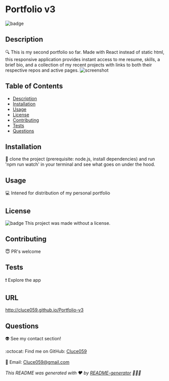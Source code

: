 # Portfolio v3
  ![badge](https://img.shields.io/badge/license--blueviolet)
  <br />
  ## Description
  :mag: This is my second portfolio so far. Made with React instead of static html, this responsive application provides instant access to me resume, skills, a brief bio, and a collection of my recent projects with links to both their respective repos and active pages. 
![screenshot](./src/assets/img/portfoliov2ss.png)
  ## Table of Contents
  - [Description](#description)
  - [Installation](#installation)
  - [Usage](#usage)
  - [License](#license)
  - [Contributing](#contributing)
  - [Tests](#tests)
  - [Questions](#questions)
  ## Installation
  :floppy_disk: 
  clone the project (prerequisite: node.js, install dependencies) and run 'npm run watch' in your terminal and see what goes on under the hood.
  ## Usage
  :computer:  Intened for distribution of my personal portfolio 
  ## License
  ![badge](https://img.shields.io/badge/license--blueviolet)
  This project was made without a license.
  ## Contributing
  :innocent: PR's welcome
  ## Tests
  :exclamation: 
  Explore the app
  ## URL
http://cluce059.github.io/Portfolio-v3
  ## Questions
  :alien: See my contact section!<br />
  <br />
  :octocat: Find me on GitHub: [Cluce059](https://github.com/Cluce059)<br />
  <br />
  :speech_balloon: Email: Cluce059@gmail.com<br /><br />
  _This README was generated with :heart: by [README-generator](https://github.com/Cluce059/readme-generator)  :eyes::eyes::eyes:_